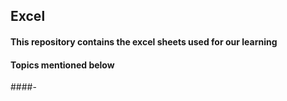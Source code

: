 ## Excel 

#### This repository contains the excel sheets used for our learning

#### Topics mentioned below

####- 

